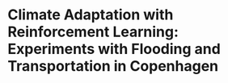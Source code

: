# Climate Adaptation with Reinforcement Learning: Experiments with Flooding and Transportation in Copenhagen
